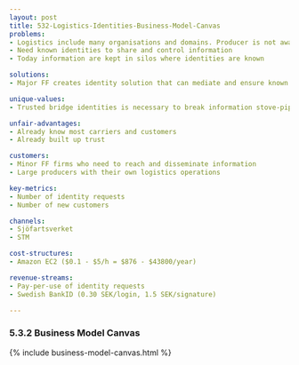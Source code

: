 ```yaml
---
layout: post
title: 532-Logistics-Identities-Business-Model-Canvas
problems:
- Logistics include many organisations and domains. Producer is not aware of all partners. Their identities are part of different systems.
- Need known identities to share and control information
- Today information are kept in silos where identities are known

solutions:
- Major FF creates identity solution that can mediate and ensure known and authentic identities

unique-values:
- Trusted bridge identities is necessary to break information stove-pipes

unfair-advantages:
- Already know most carriers and customers
- Already built up trust

customers:
- Minor FF firms who need to reach and disseminate information
- Large producers with their own logistics operations

key-metrics:
- Number of identity requests
- Number of new customers

channels:
- Sjöfartsverket
- STM

cost-structures:
- Amazon EC2 ($0.1 - $5/h = $876 - $43800/year)

revenue-streams:
- Pay-per-use of identity requests
- Swedish BankID (0.30 SEK/login, 1.5 SEK/signature)

---
```

### 5.3.2 Business Model Canvas

{% include business-model-canvas.html %}
